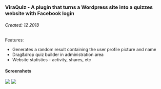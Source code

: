 ### ViraQuiz - A plugin that turns a Wordpress site into a quizzes website with Facebook login
###### Created: 12 2018

Features:

-   Generates a random result containing the user profile picture and name
-   Drag&drop quiz builder in administration area
-   Website statistics - activity, shares, etc


#### Screenshots

![](https://i.imgur.com/K1bbuFp.jpg)
![](https://i.imgur.com/A8CZ0a6.png)
